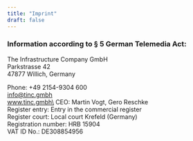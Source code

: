 ```yaml
---
title: "Imprint"
draft: false
---
```


### Information according to § 5 German Telemedia Act:

The Infrastructure Company GmbH\
Parkstrasse 42\
47877 Willich, Germany

Phone: +49 2154-9304 600\
info@tinc.gmbh\
www.tinc.gmbh\
CEO: Martin Vogt, Gero Reschke\
Register entry: Entry in the commercial register\
Register court: Local court Krefeld (Germany)\
Registration number: HRB 15904\
VAT ID No.: DE308854956
